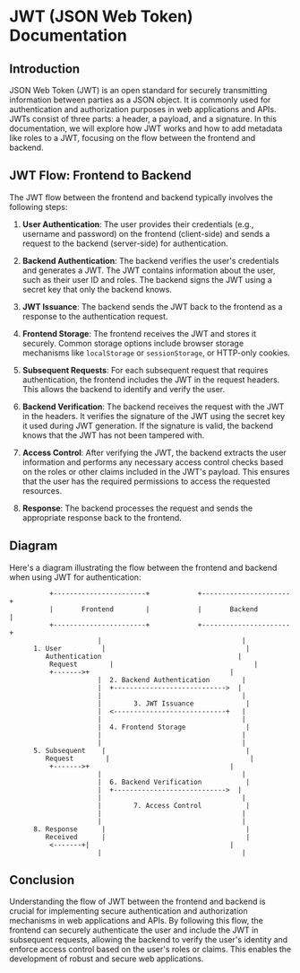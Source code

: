 # JWT (JSON Web Token) Documentation

## Introduction
JSON Web Token (JWT) is an open standard for securely transmitting information between parties as a JSON object. It is commonly used for authentication and authorization purposes in web applications and APIs. JWTs consist of three parts: a header, a payload, and a signature. In this documentation, we will explore how JWT works and how to add metadata like roles to a JWT, focusing on the flow between the frontend and backend.

## JWT Flow: Frontend to Backend

The JWT flow between the frontend and backend typically involves the following steps:

1. **User Authentication**: The user provides their credentials (e.g., username and password) on the frontend (client-side) and sends a request to the backend (server-side) for authentication.

2. **Backend Authentication**: The backend verifies the user's credentials and generates a JWT. The JWT contains information about the user, such as their user ID and roles. The backend signs the JWT using a secret key that only the backend knows.

3. **JWT Issuance**: The backend sends the JWT back to the frontend as a response to the authentication request.

4. **Frontend Storage**: The frontend receives the JWT and stores it securely. Common storage options include browser storage mechanisms like `localStorage` or `sessionStorage`, or HTTP-only cookies.

5. **Subsequent Requests**: For each subsequent request that requires authentication, the frontend includes the JWT in the request headers. This allows the backend to identify and verify the user.

6. **Backend Verification**: The backend receives the request with the JWT in the headers. It verifies the signature of the JWT using the secret key it used during JWT generation. If the signature is valid, the backend knows that the JWT has not been tampered with.

7. **Access Control**: After verifying the JWT, the backend extracts the user information and performs any necessary access control checks based on the roles or other claims included in the JWT's payload. This ensures that the user has the required permissions to access the requested resources.

8. **Response**: The backend processes the request and sends the appropriate response back to the frontend.

## Diagram

Here's a diagram illustrating the flow between the frontend and backend when using JWT for authentication:

```
          +-----------------------+            +----------------------+
          |       Frontend        |            |       Backend        |
          +-----------------------+            +----------------------+
                      |                                   |
      1. User          |                                   |
         Authentication                                  |
          Request        |                                   |
          +------->+                                   |
                      |  2. Backend Authentication        |
                      |  +---------------------------->  |
                      |                                   |
                      |        3. JWT Issuance             |
                      |  <----------------------------+   |
                      |                                   |
                      |  4. Frontend Storage               |
                      |                                   |
                      |                                   |
      5. Subsequent    |                                   |
         Request        |                                   |
          +------->+                                   |
                      |                                   |
                      |  6. Backend Verification           |
                      |  +---------------------------->  |
                      |                                   |
                      |        7. Access Control           |
                      |                                   |
                      |                                   |
      8. Response      |                                   |
         Received      |                                   |
          <-------+|                                   |
                      |                                   |
```

## Conclusion
Understanding the flow of JWT between the frontend and backend is crucial for implementing secure authentication and authorization mechanisms in web applications and APIs. By following this flow, the frontend can securely authenticate the user and include the JWT in subsequent requests, allowing the backend to verify the user's identity and enforce access control based on the user's roles or claims. This enables the development of robust and secure web applications.